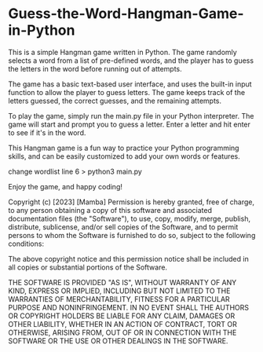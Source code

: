 # Guess-the-Word-Hangman-Game-in-Python
This is a simple Hangman game written in Python. The game randomly selects a word from a list of pre-defined words, and the player has to guess the letters in the word before running out of attempts.

The game has a basic text-based user interface, and uses the built-in input function to allow the player to guess letters. The game keeps track of the letters guessed, the correct guesses, and the remaining attempts.

To play the game, simply run the main.py file in your Python interpreter. The game will start and prompt you to guess a letter. Enter a letter and hit enter to see if it's in the word.

This Hangman game is a fun way to practice your Python programming skills, and can be easily customized to add your own words or features.

change wordlist line 6 > 
python3 main.py

Enjoy the game, and happy coding! 


Copyright (c) [2023] [Mamba] Permission is hereby granted, free of charge, to any person obtaining a copy of this software and associated documentation files (the "Software"), to use, copy, modify, merge, publish, distribute, sublicense, and/or sell copies of the Software, and to permit persons to whom the Software is furnished to do so, subject to the following conditions:

The above copyright notice and this permission notice shall be included in all copies or substantial portions of the Software.

THE SOFTWARE IS PROVIDED "AS IS", WITHOUT WARRANTY OF ANY KIND, EXPRESS OR IMPLIED, INCLUDING BUT NOT LIMITED TO THE WARRANTIES OF MERCHANTABILITY, FITNESS FOR A PARTICULAR PURPOSE AND NONINFRINGEMENT. IN NO EVENT SHALL THE AUTHORS OR COPYRIGHT HOLDERS BE LIABLE FOR ANY CLAIM, DAMAGES OR OTHER LIABILITY, WHETHER IN AN ACTION OF CONTRACT, TORT OR OTHERWISE, ARISING FROM, OUT OF OR IN CONNECTION WITH THE SOFTWARE OR THE USE OR OTHER DEALINGS IN THE SOFTWARE.

